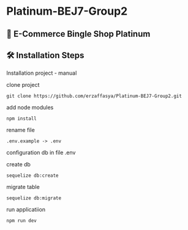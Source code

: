 # Platinum-BEJ7-Group2
 
## 🛒 E-Commerce Bingle Shop Platinum

## 🛠️ Installation Steps

Installation project - manual

clone project
``` bson
git clone https://github.com/erzaffasya/Platinum-BEJ7-Group2.git
```

add node modules 
```bson 
npm install
```

rename file 
```bson
.env.example -> .env
```

configuration db in file .env

create db 
```bson
sequelize db:create
```
migrate table 
```bson
sequelize db:migrate
```

run applicatiion
```bson
npm run dev
```

<!-- 
Installation project - docker

customize env in file docker-compose.yml -> platinum
run docker compose in project
``` bson
docker-compose up -t
```
open terminal container platinum in docker app

create db 
```bson
sequelize db:create
```

migrate table 
```bson
sequelize db:migrate
```

fill the table with dummy data 
```bson
sequelize db:migrate:all
```

open kibana in browser
```bson
localhost:5601
```
open app in browser
```bson
localhost:3000
```

<br> -->